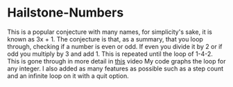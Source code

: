 # Hailstone-Numbers
This is a popular conjecture with many names, for simplicity's sake, it is known as 3x + 1. The conjecture is that, as a summary, that you loop through, checking if a number is even or odd. If even you divide it by 2 or if odd you multiply by 3 and add 1. This is repeated until the loop of 1-4-2. This is gone through in more detail in [this](https://www.youtube.com/watch?v=094y1Z2wpJg) video
My code graphs the loop for any integer. I also added as many features as possible such as a step count and an infinite loop on it with a quit option. 

